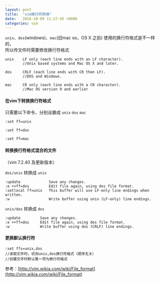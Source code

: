 ```yaml
---
layout: post
title:  "vim换行符转换"
date:   2016-10-09 11:27:45 +0800
categories: vim
---
```

`unix`、`dos`(windows)、`mac`(旧mac os，OS X 之前) 使用的换行符格式是不一样的，  
所以传文件时需要修改换行符格式

    unix    LF only (each line ends with an LF character).
            //Unix based systems and Mac OS X and later.
    
    dos     CRLF (each line ends with CR then LF).
            //DOS and Windows.
    
    mac     CR only (each line ends with a CR character).
            //Mac OS version 9 and earlier

#### 在vim下转换换行符格式

只需要以下命令，分别设置成 `unix` `dos` `mac`

    :set ff=unix
    
    :set ff=dos
    
    :set ff=mac

#### 转换换行符格式混合的文件

（vim 7.2.40 及更新版本）

`dos/unix` 转换成 `unix`

    :update             Save any changes.
    :e ++ff=dos         Edit file again, using dos file format.
    :setlocal ff=unix   This buffer will use LF-only line endings when written.
    :w                  Write buffer using unix (LF-only) line endings.

`unix/dos` 转换成 `dos`

    :update         Save any changes.
    :e ++ff=dos     Edit file again, using dos file format.
    :w              Write buffer using dos (CRLF) line endings.

#### 更换默认换行符

    :set ffs=unix,dos
    //读取文件时，侦测unix,dos换行符格式（顺序无关）
    //创建文件时默认第一项为换行符格式


参考：[http://vim.wikia.com/wiki/File_format](http://vim.wikia.com/wiki/File_format)